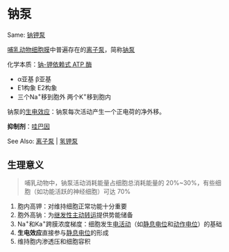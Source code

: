 # 钠泵

Same: [钠钾泵](钠钾泵.md)

[哺乳动物](哺乳动物.md)[细胞膜](细胞膜.md)中普遍存在的[离子泵](离子泵.md)，简称[钠泵](钠泵.md)

化学本质：[钠-钾依赖式 ATP 酶](钠-钾依赖式_ATP_酶.md)

- α亚基 β亚基
- E1构象 E2构象
- 三个Na<sup>+</sup>移到胞外 两个K<sup>+</sup>移到胞内

钠泵的[生电效应](生电效应.md)：钠泵每次活动产生一个正电荷的净外移。

**抑制剂**：[哇巴因](哇巴因.md)

See Also: [离子泵](离子泵.md) | [氢钾泵](氢钾泵.md)

## 生理意义

> 哺乳动物中，钠泵活动消耗能量占细胞总消耗能量的 20%~30%，有些细胞（如功能活跃的神经细胞）可达 70%

1. 胞内高钾：对维持细胞正常功能十分重要
2. 胞外高钠：为[继发性主动转运](继发性主动转运.md)提供势能储备
3. Na<sup>+</sup>和Ka<sup>+</sup>跨膜浓度梯度：细胞发生[电活动](电活动.md)（如[静息电位](静息电位.md)和[动作电位](动作电位.md)）的基础
4. **生电效应**直接参与[静息电位](静息电位.md)的形成
5. 维持胞内渗透压和细胞容积
